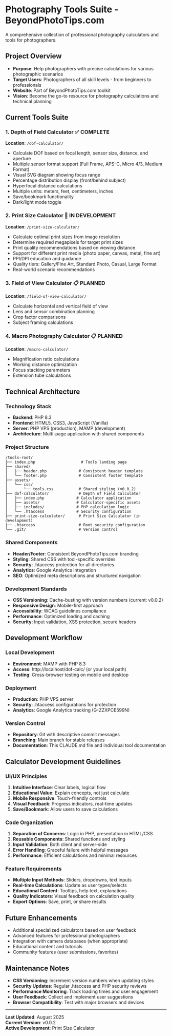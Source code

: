 # Photography Tools Suite - BeyondPhotoTips.com

A comprehensive collection of professional photography calculators and tools for photographers.

## Project Overview
- **Purpose**: Help photographers with precise calculations for various photographic scenarios
- **Target Users**: Photographers of all skill levels - from beginners to professionals
- **Website**: Part of BeyondPhotoTips.com toolkit
- **Vision**: Become the go-to resource for photography calculations and technical planning

## Current Tools Suite

### 1. Depth of Field Calculator ✅ COMPLETE
**Location**: `/dof-calculator/`
- Calculate DOF based on focal length, sensor size, distance, and aperture
- Multiple sensor format support (Full Frame, APS-C, Micro 4/3, Medium Format)
- Visual SVG diagram showing focus range
- Percentage distribution display (front/behind subject)
- Hyperfocal distance calculations
- Multiple units: meters, feet, centimeters, inches
- Save/bookmark functionality
- Dark/light mode toggle

### 2. Print Size Calculator 🚧 IN DEVELOPMENT
**Location**: `/print-size-calculator/`
- Calculate optimal print sizes from image resolution
- Determine required megapixels for target print sizes
- Print quality recommendations based on viewing distance
- Support for different print media (photo paper, canvas, metal, fine art)
- PPI/DPI education and guidance
- Quality tiers: Gallery/Fine Art, Standard Photo, Casual, Large Format
- Real-world scenario recommendations

### 3. Field of View Calculator 📋 PLANNED
**Location**: `/field-of-view-calculator/`
- Calculate horizontal and vertical field of view
- Lens and sensor combination planning
- Crop factor comparisons
- Subject framing calculations

### 4. Macro Photography Calculator 📋 PLANNED  
**Location**: `/macro-calculator/`
- Magnification ratio calculations
- Working distance optimization
- Focus stacking parameters
- Extension tube calculations

## Technical Architecture

### Technology Stack
- **Backend**: PHP 8.3
- **Frontend**: HTML5, CSS3, JavaScript (Vanilla)
- **Server**: PHP VPS (production), MAMP (development)
- **Architecture**: Multi-page application with shared components

### Project Structure
```
/tools-root/
├── index.php                    # Tools landing page
├── shared/
│   ├── header.php              # Consistent header template
│   └── footer.php              # Consistent footer template
├── assets/
│   └── css/
│       └── tools.css           # Shared styling (v0.0.2)
├── dof-calculator/             # Depth of Field Calculator
│   ├── index.php              # Calculator application
│   ├── assets/                # Calculator-specific assets
│   ├── includes/              # PHP calculation logic
│   └── .htaccess              # Security configuration
├── print-size-calculator/      # Print Size Calculator (in development)
├── .htaccess                   # Root security configuration
└── .git/                       # Version control
```

### Shared Components
- **Header/Footer**: Consistent BeyondPhotoTips.com branding
- **Styling**: Shared CSS with tool-specific overrides
- **Security**: .htaccess protection for all directories
- **Analytics**: Google Analytics integration
- **SEO**: Optimized meta descriptions and structured navigation

### Development Standards
- **CSS Versioning**: Cache-busting with version numbers (current: v0.0.2)
- **Responsive Design**: Mobile-first approach
- **Accessibility**: WCAG guidelines compliance
- **Performance**: Optimized loading and caching
- **Security**: Input validation, XSS protection, secure headers

## Development Workflow

### Local Development
- **Environment**: MAMP with PHP 8.3
- **Access**: http://localhost/dof-calc/ (or your local path)
- **Testing**: Cross-browser testing on mobile and desktop

### Deployment
- **Production**: PHP VPS server
- **Security**: .htaccess configurations for protection
- **Analytics**: Google Analytics tracking (G-ZZXPCE599N)

### Version Control
- **Repository**: Git with descriptive commit messages
- **Branching**: Main branch for stable releases
- **Documentation**: This CLAUDE.md file and individual tool documentation

## Calculator Development Guidelines

### UI/UX Principles
1. **Intuitive Interface**: Clear labels, logical flow
2. **Educational Value**: Explain concepts, not just calculate
3. **Mobile Responsive**: Touch-friendly controls
4. **Visual Feedback**: Progress indicators, real-time updates
5. **Save/Bookmark**: Allow users to save calculations

### Code Organization
1. **Separation of Concerns**: Logic in PHP, presentation in HTML/CSS
2. **Reusable Components**: Shared functions and styling
3. **Input Validation**: Both client and server-side
4. **Error Handling**: Graceful failure with helpful messages
5. **Performance**: Efficient calculations and minimal resources

### Feature Requirements
- **Multiple Input Methods**: Sliders, dropdowns, text inputs
- **Real-time Calculations**: Update as user types/selects
- **Educational Content**: Tooltips, help text, explanations
- **Quality Indicators**: Visual feedback on calculation quality
- **Export Options**: Save, print, or share results

## Future Enhancements
- Additional specialized calculators based on user feedback
- Advanced features for professional photographers
- Integration with camera databases (when appropriate)
- Educational content and tutorials
- Community features (user submissions, favorites)

## Maintenance Notes
- **CSS Versioning**: Increment version numbers when updating styles
- **Security Updates**: Regular .htaccess and PHP security reviews  
- **Performance Monitoring**: Track loading times and user engagement
- **User Feedback**: Collect and implement user suggestions
- **Browser Compatibility**: Test with major browsers and devices

---

**Last Updated**: August 2025  
**Current Version**: v0.0.2  
**Active Development**: Print Size Calculator